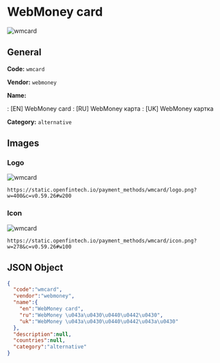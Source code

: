 
# WebMoney card 
![wmcard](https://static.openfintech.io/payment_methods/wmcard/logo.png?w=400&c=v0.59.26#w200)  

## General 
**Code:** `wmcard` 
 
**Vendor:** `webmoney` 
 
**Name:** 
 
:	[EN] WebMoney card 
:	[RU] WebMoney карта 
:	[UK] WebMoney картка 
 
**Category:** `alternative` 
 

## Images 

### Logo 
![wmcard](https://static.openfintech.io/payment_methods/wmcard/logo.png?w=400&c=v0.59.26#w200)  

```
https://static.openfintech.io/payment_methods/wmcard/logo.png?w=400&c=v0.59.26#w200
```  

### Icon 
![wmcard](https://static.openfintech.io/payment_methods/wmcard/icon.png?w=278&c=v0.59.26#w100)  

```
https://static.openfintech.io/payment_methods/wmcard/icon.png?w=278&c=v0.59.26#w100
```  

## JSON Object 

```json
{
  "code":"wmcard",
  "vendor":"webmoney",
  "name":{
    "en":"WebMoney card",
    "ru":"WebMoney \u043a\u0430\u0440\u0442\u0430",
    "uk":"WebMoney \u043a\u0430\u0440\u0442\u043a\u0430"
  },
  "description":null,
  "countries":null,
  "category":"alternative"
}
```  
